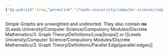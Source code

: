 ```yaml
---
{"dg-publish":true,"permalink":"/leeds-university/computer-science/compulsory-modules/discrete-mathematics/3-graph-theory/definitions/simple-graph/","tags":["Definition"]}
---
```


*Simple Graphs* are unweighted and undirected. They also contain **no** [[Leeds University/Computer Science/Compulsory Modules/Discrete Mathematics/3. Graph Theory/Definitions/Loop\|loops]] or [[Leeds University/Computer Science/Compulsory Modules/Discrete Mathematics/3. Graph Theory/Definitions/Parallel Edge\|parallel edges]]